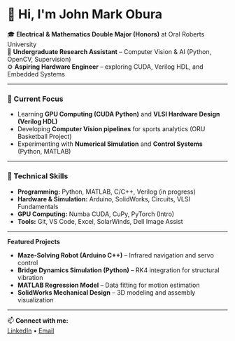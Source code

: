 # 👋 Hi, I'm John Mark Obura

🎓 **Electrical & Mathematics Double Major (Honors)** at Oral Roberts University  
🔬 **Undergraduate Research Assistant** – Computer Vision & AI (Python, OpenCV, Supervision)  
⚙️ **Aspiring Hardware Engineer** – exploring CUDA, Verilog HDL, and Embedded Systems

---

### 🧠 Current Focus
- Learning **GPU Computing (CUDA Python)** and **VLSI Hardware Design (Verilog HDL)**  
- Developing **Computer Vision pipelines** for sports analytics (ORU Basketball Project)  
- Experimenting with **Numerical Simulation** and **Control Systems** (Python, MATLAB)

---

### 🧩 Technical Skills
- **Programming:** Python, MATLAB, C/C++, Verilog (in progress)  
- **Hardware & Simulation:** Arduino, SolidWorks, Circuits, VLSI Fundamentals  
- **GPU Computing:** Numba CUDA, CuPy, PyTorch (Intro)  
- **Tools:** Git, VS Code, Excel, SolarWinds, Dell Image Assist  

---

**Featured Projects**
- **Maze-Solving Robot (Arduino C++)** – Infrared navigation and servo control  
- **Bridge Dynamics Simulation (Python)** – RK4 integration for structural vibration  
- **MATLAB Regression Model** – Data fitting for motion estimation  
- **SolidWorks Mechanical Design** – 3D modeling and assembly visualization  

---

📫 **Connect with me:**  
[LinkedIn](www.linkedin.com/in/johnmarkobura) • [Email](mailto:johnmarkobura1@gmail.com)
